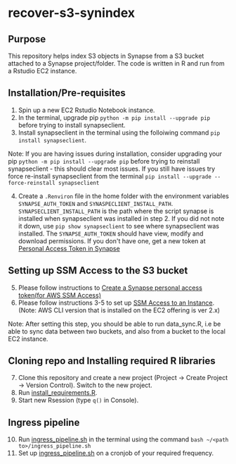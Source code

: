 # recover-s3-synindex

## Purpose
This repository helps index S3 objects in Synapse from a S3 bucket attached to a Synapse project/folder. The code is written in R and run from a Rstudio EC2 instance.

## Installation/Pre-requisites
1. Spin up a new EC2 Rstudio Notebook instance.
2. In the terminal, upgrade pip `python -m pip install --upgrade pip` before trying to install synapseclient.
3. Install synapseclient in the terminal using the folloiwing command
`pip install synapseclient`. 

Note: If you are having issues during installation, consider upgrading your pip `python -m pip install --upgrade pip` before trying to reinstall synapseclient - this should clear most issues. If you still have issues try force re-install synapseclient from the terminal `pip install --upgrade --force-reinstall synapseclient`

4. Create a `.Renviron` file in the home folder with the environment variables `SYNAPSE_AUTH_TOKEN` and `SYNASPECLIENT_INSTALL_PATH`. `SYNAPSECLIENT_INSTALL_PATH` is the path where the script synapse is installed when synapseclient was installed in step 2. If you did not note it down, use `pip show synapseclient` to see where synapseclient was installed. The `SYNAPSE_AUTH_TOKEN` should have view, modify and download permissions. If you don't have one, get a new token at [Personal Access Token in Synapse](https://www.synapse.org/#!PersonalAccessTokens:)

## Setting up SSM Access to the S3 bucket
5. Please follow instructions to [Create a Synapse personal access token(for AWS SSM Access)](https://sagebionetworks.jira.com/wiki/spaces/SC/pages/938836322/Service+Catalog+Provisioning#Create-a-Synapse-personal-access-token) 
6. Please follow instructions 3-5 to set up [SSM Access to an Instance](https://sagebionetworks.jira.com/wiki/spaces/SC/pages/938836322/Service+Catalog+Provisioning#SSM-access-to-an-Instance). (Note: AWS CLI version that is installed on the EC2 offering is ver 2.x)

Note: After setting this step, you should be able to run data_sync.R, i.e be able to sync data between two buckets, and also from a bucket to the local EC2 instance.

## Cloning repo and Installing required R libraries
7. Clone this repository and create a new project (Project -> Create Project -> Version Control). Switch to the new project.
8. Run [install_requirements.R](install_requirements.R).
9. Start new Rsession (type `q()` in Console).

## Ingress pipeline
10. Run [ingress_pipeline.sh](ingress_pipeline.sh) in the terminal using the command `bash ~/<path to>/ingress_pipeline.sh`
11. Set up [ingress_pipeline.sh](ingress_pipeline.sh) on a cronjob of your required frequency.
